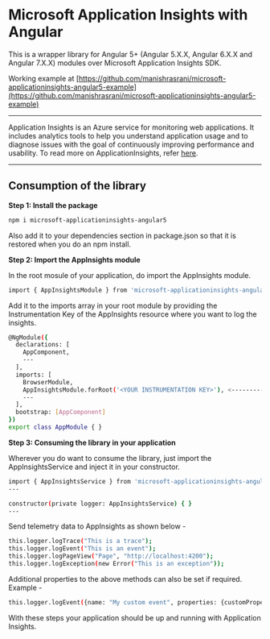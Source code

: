 # Microsoft Application Insights with Angular

This is a wrapper library for Angular 5+ (Angular 5.X.X, Angular 6.X.X and Angular 7.X.X) modules over Microsoft Application Insights SDK.

Working example at [https://github.com/manishrasrani/microsoft-applicationinsights-angular5-example](https://github.com/manishrasrani/microsoft-applicationinsights-angular5-example)

___
Application Insights is an Azure service for monitoring web applications. It includes analytics tools to help you understand application usage and to diagnose issues with the goal of continuously improving performance and usability. To read more on ApplicationInsights, refer [here](https://docs.microsoft.com/en-us/azure/application-insights/app-insights-overview).
___

 <h2>Consumption of the library</h2>

 **Step 1: Install the package**
 ```bash
npm i microsoft-applicationinsights-angular5
```
Also add it to your dependencies section in package.json so that it is restored when you do an npm install.

**Step 2: Import the AppInsights module**

In the root mosule of your application, do import the AppInsights module.

```bash
import { AppInsightsModule } from 'microsoft-applicationinsights-angular5';
```

Add it to the imports array in your root module by providing the Instrumentation Key of the AppInsights resource where you want to log the insights.

```bash
@NgModule({
  declarations: [
    AppComponent,
    ---
  ],
  imports: [
    BrowserModule, 
    AppInsightsModule.forRoot('<YOUR INSTRUMENTATION KEY>'), <------------ ADD
    ---
  ],
  bootstrap: [AppComponent]
})
export class AppModule { }
```

**Step 3: Consuming the library in your application**

Wherever you do want to consume the library, just import the AppInsightsService and inject it in your constructor.

```bash
import { AppInsightsService } from 'microsoft-applicationinsights-angular5';
---

constructor(private logger: AppInsightsService) { }
---
```

Send telemetry data to AppInsights as shown below - 

```bash
this.logger.logTrace("This is a trace");
this.logger.logEvent("This is an event");
this.logger.logPageView("Page", "http://localhost:4200");
this.logger.logException(new Error("This is an exception"));
```

Additional properties to the above methods can also be set if required. Example - 
```bash
this.logger.logEvent({name: "My custom event", properties: {customProperty: "custom property value"}});
```

With these steps your application should be up and running with Application Insights. 
